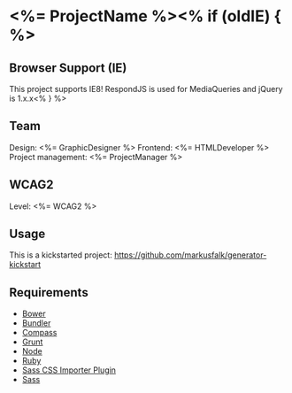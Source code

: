 # <%= ProjectName %><% if (oldIE) { %>

## Browser Support (IE)

This project supports IE8! RespondJS is used for MediaQueries and jQuery is 1.x.x<% } %>

## Team

Design: <%= GraphicDesigner %>
Frontend: <%= HTMLDeveloper %>
Project management: <%= ProjectManager %>

## WCAG2

Level: <%= WCAG2 %>

## Usage

This is a kickstarted project:  https://github.com/markusfalk/generator-kickstart

## Requirements

* [Bower](http://bower.io)
* [Bundler](http://bundler.io/)
* [Compass](http://compass-style.org/)
* [Grunt](http://gruntjs.com)
* [Node](https://nodejs.org/)
* [Ruby](https://www.ruby-lang.org/)
* [Sass CSS Importer Plugin](https://github.com/chriseppstein/sass-css-importer)
* [Sass](http://sass-lang.com/)
